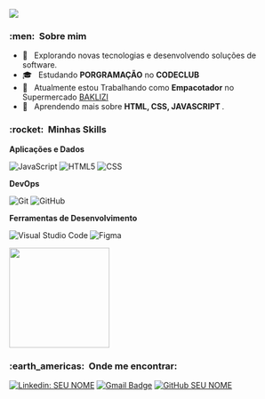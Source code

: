 
![](https://komarev.com/ghpvc/?username=JersonDevcodes&color=006bed)

<h3> :men: &nbsp;Sobre mim </h3>

- 🤔 &nbsp; Explorando novas tecnologias e desenvolvendo soluções de software.
- 🎓 &nbsp; Estudando <b>PORGRAMAÇÃO</b> no <b>CODECLUB</b> 
- 💼 &nbsp; Atualmente estou Trabalhando como <b>Empacotador</b> no Supermercado <a href="http://supermercadosbaklizi.com.br/baklizi/">BAKLIZI</a>
- 🌱 &nbsp; Aprendendo mais sobre <b>HTML, CSS, JAVASCRIPT </b>.

<h3> :rocket: &nbsp;Minhas Skills </h3>

**Aplicações e Dados**

  ![JavaScript](https://img.shields.io/badge/-JavaScript-333333?style=flat&logo=javascript)
  ![HTML5](https://img.shields.io/badge/-HTML5-333333?style=flat&logo=HTML5)
  ![CSS](https://img.shields.io/badge/-CSS-333333?style=flat&logo=CSS3&logoColor=1572B6)


**DevOps**

  ![Git](https://img.shields.io/badge/-Git-333333?style=flat&logo=git)
  ![GitHub](https://img.shields.io/badge/-GitHub-333333?style=flat&logo=github)

**Ferramentas de Desenvolvimento**

  ![Visual Studio Code](https://img.shields.io/badge/-Visual%20Studio%20Code-333333?style=flat&logo=visual-studio-code&logoColor=007ACC)
  ![Figma](https://img.shields.io/badge/-Figma-333333?style=flat&logo=figma&logoColor=007ACC)
<br/>

<a href="https://github.com/JersonDevcode">
  <img height="180em" src="https://github-readme-stats.vercel.app/api?username=JersonDevcode&theme=dracula&show_icons=true" />
</a>

<br/>

<h3> :earth_americas: &nbsp;Onde me encontrar: </h3> 

[![Linkedin: SEU NOME](https://img.shields.io/badge/-USERNAME-blue?style=flat-square&logo=linkedin&logoColor=white&link=LINK-DO-SEU-LINKEDIN)](LINK-DO-SEU-LINKEDIN)
[![Gmail Badge](https://img.shields.io/badge/-secretgames33@gmail.com-006bed?style=flat-square&logo=Gmail&logoColor=white&link=mailto:secretgames33@gmail.com)](mailto:secretgames33@gmail.com)
[![GitHub SEU NOME]( https://img.shields.io/github/followers/JersonDevcode?label=follow&style=social)](https://github.com/JersonDevcode)
